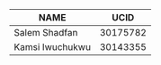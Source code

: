 
| NAME            | UCID     |
|-----------------|----------|
| Salem Shadfan   | 30175782 |
| Kamsi Iwuchukwu | 30143355 |
